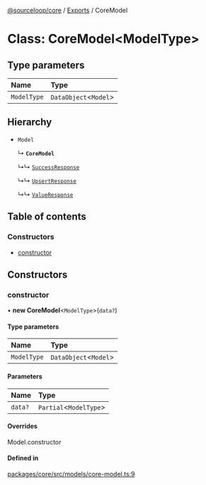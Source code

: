 [@sourceloop/core](../README.md) / [Exports](../modules.md) / CoreModel

# Class: CoreModel<ModelType\>

## Type parameters

| Name | Type |
| :------ | :------ |
| `ModelType` | `DataObject`<`Model`\> |

## Hierarchy

- `Model`

  ↳ **`CoreModel`**

  ↳↳ [`SuccessResponse`](SuccessResponse.md)

  ↳↳ [`UpsertResponse`](UpsertResponse.md)

  ↳↳ [`ValueResponse`](ValueResponse.md)

## Table of contents

### Constructors

- [constructor](CoreModel.md#constructor)

## Constructors

### constructor

• **new CoreModel**<`ModelType`\>(`data?`)

#### Type parameters

| Name | Type |
| :------ | :------ |
| `ModelType` | `DataObject`<`Model`\> |

#### Parameters

| Name | Type |
| :------ | :------ |
| `data?` | `Partial`<`ModelType`\> |

#### Overrides

Model.constructor

#### Defined in

[packages/core/src/models/core-model.ts:9](https://github.com/sourcefuse/loopback4-microservice-catalog/blob/93a7f917/packages/core/src/models/core-model.ts#L9)
